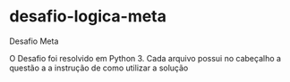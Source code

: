 # desafio-logica-meta
Desafio Meta

O Desafio foi resolvido em Python 3. Cada arquivo possui no cabeçalho a questão a a instrução de como utilizar a solução
